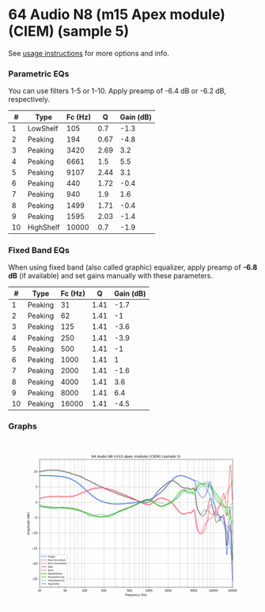 # 64 Audio N8 (m15 Apex module) (CIEM) (sample 5)
See [usage instructions](https://github.com/jaakkopasanen/AutoEq#usage) for more options and info.

### Parametric EQs
You can use filters 1-5 or 1-10. Apply preamp of -6.4 dB or -6.2 dB, respectively.

|   # | Type      |   Fc (Hz) |    Q |   Gain (dB) |
|-----|-----------|-----------|------|-------------|
|   1 | LowShelf  |       105 | 0.7  |        -1.3 |
|   2 | Peaking   |       194 | 0.67 |        -4.8 |
|   3 | Peaking   |      3420 | 2.69 |         3.2 |
|   4 | Peaking   |      6661 | 1.5  |         5.5 |
|   5 | Peaking   |      9107 | 2.44 |         3.1 |
|   6 | Peaking   |       440 | 1.72 |        -0.4 |
|   7 | Peaking   |       940 | 1.9  |         1.6 |
|   8 | Peaking   |      1499 | 1.71 |        -0.4 |
|   9 | Peaking   |      1595 | 2.03 |        -1.4 |
|  10 | HighShelf |     10000 | 0.7  |        -1.9 |

### Fixed Band EQs
When using fixed band (also called graphic) equalizer, apply preamp of **-6.8 dB** (if available) and set gains manually with these parameters.

|   # | Type    |   Fc (Hz) |    Q |   Gain (dB) |
|-----|---------|-----------|------|-------------|
|   1 | Peaking |        31 | 1.41 |        -1.7 |
|   2 | Peaking |        62 | 1.41 |        -1   |
|   3 | Peaking |       125 | 1.41 |        -3.6 |
|   4 | Peaking |       250 | 1.41 |        -3.9 |
|   5 | Peaking |       500 | 1.41 |        -1   |
|   6 | Peaking |      1000 | 1.41 |         1   |
|   7 | Peaking |      2000 | 1.41 |        -1.6 |
|   8 | Peaking |      4000 | 1.41 |         3.6 |
|   9 | Peaking |      8000 | 1.41 |         6.4 |
|  10 | Peaking |     16000 | 1.41 |        -4.5 |

### Graphs
![](./64%20Audio%20N8%20(m15%20Apex%20module)%20(CIEM)%20(sample%205).png)
